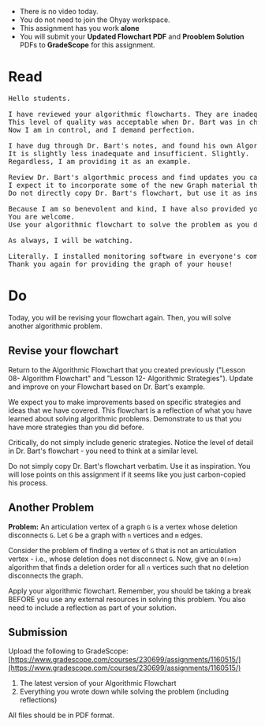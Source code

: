 ---
---



<div class="alert alert-info -waltz-literal">
  <ul>
    <li>There is no video today.</li>
    <li>You do not need to join the Ohyay workspace.</li>
    <li>This assignment has you work <strong>alone</strong></li>
    <li>You will submit your <strong>Updated Flowchart PDF</strong> and <strong>Prooblem Solution</strong> PDFs to <strong>GradeScope</strong> for this assignment.</li>
  </ul>
</div>

# Read

<pre>
Hello students.

I have reviewed your algorithmic flowcharts. They are inadequate, insufficient, and inexpert.
This level of quality was acceptable when Dr. Bart was in charge, but times have changed.
Now I am in control, and I demand perfection.

I have dug through Dr. Bart's notes, and found his own Algorithmic Flowchart.
It is slightly less inadequate and insufficient. Slightly.
Regardless, I am providing it as an example. 

Review Dr. Bart's algorthmic process and find updates you can make to yours.
I expect it to incorporate some of the new Graph material that I have been expertly covering.
Do not directly copy Dr. Bart's flowchart, but use it as inspiration to improve your own.

Because I am so benevolent and kind, I have also provided you another algorithmic problem to practice on.
You are welcome.
Use your algorithmic flowchart to solve the problem as you did in Lessons 8 and 12.

As always, I will be watching.

Literally. I installed monitoring software in everyone's computers, cellphones, and toasters.
Thank you again for providing the graph of your house!
</pre>

# Do

Today, you will be revising your flowchart again.
Then, you will solve another algorithmic problem.

## Revise your flowchart

Return to the Algorithmic Flowchart that you created previously
("Lesson 08- Algorithm Flowchart" and "Lesson 12- Algorithmic Strategies").
Update and improve on your Flowchart based on Dr. Bart's example.

We expect you to make improvements based on specific strategies and ideas that we have covered.
This flowchart is a reflection of what you have learned about solving algorithmic problems.
Demonstrate to us that you have more strategies than you did before.

Critically, do not simply include generic strategies.
Notice the level of detail in Dr. Bart's flowchart - you need to think at a similar level. 

Do not simply copy Dr. Bart's flowchart verbatim. Use it as inspiration.
You will lose points on this assignment if it seems like you just carbon-copied his process.

## Another Problem

**Problem:** An articulation vertex of a graph `G` is a vertex whose deletion disconnects `G`.
Let `G` be a graph with `n` vertices and `m` edges.

Consider the problem of finding a vertex of `G` that is not an articulation
vertex - i.e., whose deletion does not disconnect `G`.
Now, give an `O(n+m)` algorithm that finds a deletion order for all
`n` vertices such that no deletion disconnects the graph.

Apply your algorithmic flowchart. 
Remember, you should be taking a break BEFORE you use any external resources in solving this problem.
You also need to include a reflection as part of your solution.

## Submission

Upload the following to GradeScope: [https://www.gradescope.com/courses/230699/assignments/1160515/](https://www.gradescope.com/courses/230699/assignments/1160515/)

1. The latest version of your Algorithmic Flowchart
2. Everything you wrote down while solving the problem (including reflections)

All files should be in PDF format.